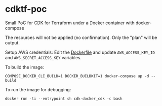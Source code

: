 # cdktf-poc
Small PoC for CDK for Terraform under a Docker container with docker-compose

The resources will not be applied (no confirmation). Only the "plan" will be output.

Setup AWS credentials:
Edit the [Dockerfile](Dockerfile) and update `AWS_ACCESS_KEY_ID` and `AWS_SECRET_ACCESS_KEY` variables.

To build the image:
```
COMPOSE_DOCKER_CLI_BUILD=1 DOCKER_BUILDKIT=1 docker-compose up -d --build
```

To run the image for debugging:
```
docker run -ti --entrypoint sh cdk-docker_cdk -c bash
```
